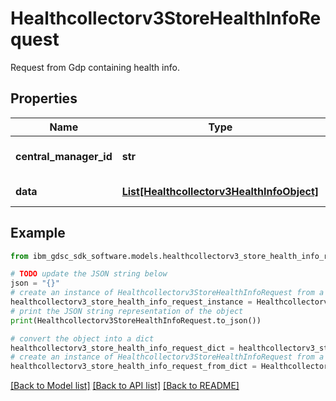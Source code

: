 # Healthcollectorv3StoreHealthInfoRequest

Request from Gdp containing health info.

## Properties

Name | Type | Description | Notes
------------ | ------------- | ------------- | -------------
**central_manager_id** | **str** | ID of central manager. | [optional] 
**data** | [**List[Healthcollectorv3HealthInfoObject]**](Healthcollectorv3HealthInfoObject.md) | Health data from GDP. | [optional] 

## Example

```python
from ibm_gdsc_sdk_software.models.healthcollectorv3_store_health_info_request import Healthcollectorv3StoreHealthInfoRequest

# TODO update the JSON string below
json = "{}"
# create an instance of Healthcollectorv3StoreHealthInfoRequest from a JSON string
healthcollectorv3_store_health_info_request_instance = Healthcollectorv3StoreHealthInfoRequest.from_json(json)
# print the JSON string representation of the object
print(Healthcollectorv3StoreHealthInfoRequest.to_json())

# convert the object into a dict
healthcollectorv3_store_health_info_request_dict = healthcollectorv3_store_health_info_request_instance.to_dict()
# create an instance of Healthcollectorv3StoreHealthInfoRequest from a dict
healthcollectorv3_store_health_info_request_from_dict = Healthcollectorv3StoreHealthInfoRequest.from_dict(healthcollectorv3_store_health_info_request_dict)
```
[[Back to Model list]](../README.md#documentation-for-models) [[Back to API list]](../README.md#documentation-for-api-endpoints) [[Back to README]](../README.md)


